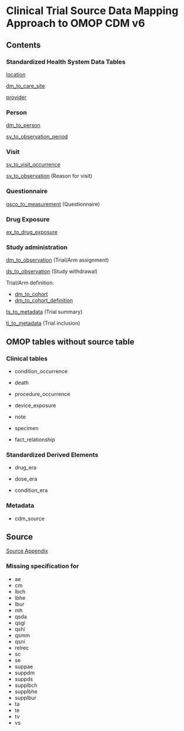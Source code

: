 # Clinical Trial Source Data Mapping Approach to OMOP CDM v6

## Contents

### Standardized Health System Data Tables

[location](location.md)

[dm_to_care_site](dm_to_care_site.md)

[provider](provider.md)

### Person

[dm_to_person](dm_to_person.md)

[sv_to_observation_period](sv_to_observation_period.md)

### Visit

[sv_to_visit_occurrence](sv_to_visit_occurrence.md)

[sv_to_observation](sv_to_observation.md) (Reason for visit)

### Questionnaire
[qsco_to_measurement](qsco_to_measurement.md) (Questionnaire)

### Drug Exposure
[ex_to_drug_exposure](ex_to_drug_exposure.md)

### Study administration

[dm_to_observation](dm_to_observation.md) (Trial/Arm assignment)

[ds_to_observation](ds_to_observation.md) (Study withdrawal)

Trial/Arm definition:

- [dm_to_cohort](dm_to_cohort.md)
- [dm_to_cohort_definition](dm_to_cohort_definition.md)

[ts_to_metadata](ts_to_metadata.md) (Trial summary)

[ti_to_metadata](ti_to_metadata.md) (Trial inclusion)

## OMOP tables without source table

### Clinical tables
- condition_occurrence

- death

- procedure_occurrence

- device_exposure

- note

- specimen

- fact_relationship

### Standardized Derived Elements

- drug_era

- dose_era

- condition_era

### Metadata

- cdm_source

## Source
[Source Appendix](source_appendix.md)

### Missing specification for

- ae
- cm
- lbch
- lbhe
- lbur
- mh
- qsda
- qsgi
- qshi
- qsmm
- qsni
- relrec
- sc
- se
- suppae
- suppdm
- suppds
- supplbch
- supplbhe
- supplbur
- ta
- te
- tv
- vs